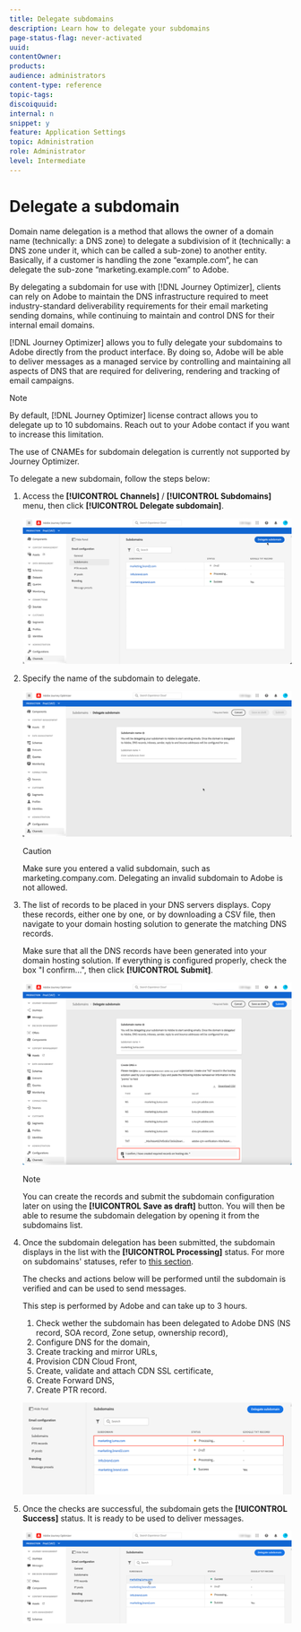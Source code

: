 ```yaml
---
title: Delegate subdomains
description: Learn how to delegate your subdomains
page-status-flag: never-activated
uuid: 
contentOwner:
products:
audience: administrators
content-type: reference
topic-tags: 
discoiquuid:
internal: n
snippet: y
feature: Application Settings
topic: Administration
role: Administrator
level: Intermediate
---
```


# Delegate a subdomain

Domain name delegation is a method that allows the owner of a domain name (technically: a DNS zone) to delegate a subdivision of it (technically: a DNS zone under it, which can be called a sub-zone) to another entity. Basically, if a customer is handling the zone “example.com”, he can delegate the sub-zone “marketing.example.com” to Adobe.

By delegating a subdomain for use with [!DNL Journey Optimizer], clients can rely on Adobe to maintain the DNS infrastructure required to meet industry-standard deliverability requirements for their email marketing sending domains, while continuing to maintain and control DNS for their internal email domains.

[!DNL Journey Optimizer] allows you to fully delegate your subdomains to Adobe directly from the product interface. By doing so, Adobe will be able to deliver messages as a managed service by controlling and maintaining all aspects of DNS that are required for delivering, rendering and tracking of email campaigns.

>[!NOTE]
>
>By default, [!DNL Journey Optimizer] license contract allows you to delegate up to 10 subdomains. Reach out to your Adobe contact if you want to increase this limitation.
>
>The use of CNAMEs for subdomain delegation is currently not supported by Journey Optimizer.

To delegate a new subdomain, follow the steps below:

1. Access the **[!UICONTROL Channels]** / **[!UICONTROL Subdomains]** menu, then click **[!UICONTROL Delegate subdomain]**.

    ![](../assets/subdomain-delegate.png)

1. Specify the name of the subdomain to delegate.

    ![](../assets/subdomain-name.png)

    >[!CAUTION]
    >
    >Make sure you entered a valid subdomain, such as marketing.company.com. Delegating an invalid subdomain to Adobe is not allowed.

1. The list of records to be placed in your DNS servers displays. Copy these records, either one by one, or by downloading a CSV file, then navigate to your domain hosting solution to generate the matching DNS records.

    Make sure that all the DNS records have been generated into your domain hosting solution. If everything is configured properly, check the box "I confirm...", then click **[!UICONTROL Submit]**.

    ![](../assets/subdomain-submit.png)

    >[!NOTE]
    >
    >You can create the records and submit the subdomain configuration later on using the **[!UICONTROL Save as draft]** button. You will then be able to resume the subdomain delegation by opening it from the subdomains list.

1. Once the subdomain delegation has been submitted, the subdomain displays in the list with the **[!UICONTROL Processing]** status. For more on subdomains' statuses, refer to [this section](access-subdomains.md).

    The checks and actions below will be performed until the subdomain is verified and can be used to send messages.
    
    This step is performed by Adobe and can take up to 3 hours.

    1. Check wether the subdomain has been delegated to Adobe DNS (NS record, SOA record, Zone setup, ownership record),
    1. Configure DNS for the domain,
    1. Create tracking and mirror URLs,
    1. Provision CDN Cloud Front,
    1. Create, validate and attach CDN SSL certificate,
    1. Create Forward DNS,
    1. Create PTR record.

    ![](../assets/subdomain-processing.png)

1. Once the checks are successful, the subdomain gets the **[!UICONTROL Success]** status. It is ready to be used to deliver messages.

    <!-- later on, users will be notified in Pulse -->

    ![](../assets/subdomain-notification.png)


